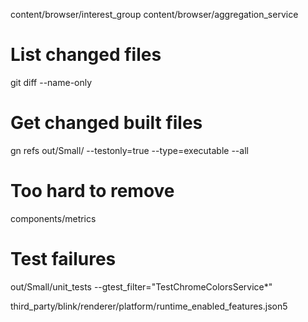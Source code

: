 
content/browser/interest_group
content/browser/aggregation_service

# List changed files

git diff --name-only

# Get changed built files

gn refs out/Small/ --testonly=true --type=executable --all <file>


# Too hard to remove

components/metrics


# Test failures

out/Small/unit_tests --gtest_filter="TestChromeColorsService*"


third_party/blink/renderer/platform/runtime_enabled_features.json5
